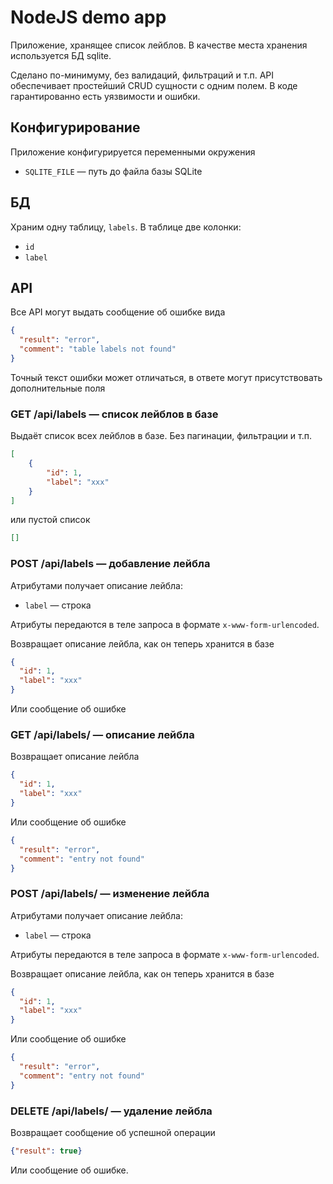 # NodeJS demo app

Приложение, хранящее список лейблов. В качестве места хранения используется БД sqlite.

Сделано по-минимуму, без валидаций, фильтраций и т.п. API обеспечивает простейший CRUD сущности с одним полем. В коде гарантированно есть уязвимости и ошибки.

## Конфигурирование

Приложение конфигурируется переменными окружения

- `SQLITE_FILE` — путь до файла базы SQLite 

## БД

Храним одну таблицу, `labels`. В таблице две колонки:

- `id`
- `label`

## API

Все API могут выдать сообщение об ошибке вида

```json
{
  "result": "error",
  "comment": "table labels not found"
}
```

Точный текст ошибки может отличаться, в ответе могут присутствовать дополнительные поля

### GET /api/labels — список лейблов в базе

Выдаёт список всех лейблов в базе. Без пагинации, фильтрации и т.п.

```json
[
    {
        "id": 1, 
        "label": "xxx"
    }
]
```

или пустой список

```json
[]
```


### POST /api/labels — добавление лейбла

Атрибутами получает описание лейбла:

- `label` — строка

Атрибуты передаются в теле запроса в формате `x-www-form-urlencoded`.

Возвращает описание лейбла, как он теперь хранится в базе

```json
{
  "id": 1,
  "label": "xxx"
}
```

Или сообщение об ошибке

### GET /api/labels/<id> — описание лейбла

Возвращает описание лейбла

```json
{
  "id": 1, 
  "label": "xxx"
}
```

Или сообщение об ошибке

```json
{
  "result": "error",
  "comment": "entry not found"
}
```

### POST /api/labels/<id> — изменение лейбла

Атрибутами получает описание лейбла:

- `label` — строка

Атрибуты передаются в теле запроса в формате `x-www-form-urlencoded`.

Возвращает описание лейбла, как он теперь хранится в базе

```json
{
  "id": 1,
  "label": "xxx"
}
```

Или сообщение об ошибке

```json
{
  "result": "error",
  "comment": "entry not found"
}
```

### DELETE /api/labels/<id> — удаление лейбла

Возвращает сообщение об успешной операции

```json
{"result": true}
```

Или сообщение об ошибке.
